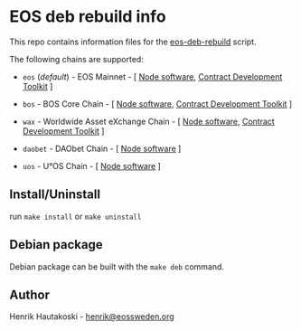 # EOS deb rebuild info

This repo contains information files for the [eos-deb-rebuild](https://github.com/eosswedenorg/eos-deb-rebuild) script.

The following chains are supported:

* `eos` (*default*) - EOS Mainnet - [ [Node software](https://github.com/eosio/eos), [Contract Development Toolkit](https://github.com/eosio/eosio.cdt) ]

* `bos` - BOS Core Chain - [ [Node software](https://github.com/boscore/bos), [Contract Development Toolkit](https://github.com/boscore/bos.cdt) ]

* `wax` - Worldwide Asset eXchange Chain - [ [Node software](https://github.com/worldwide-asset-exchange/wax-blockchain), [Contract Development Toolkit](https://github.com/worldwide-asset-exchange/wax-cdt) ]

* `daobet` - DAObet Chain - [ [Node software](https://github.com/DaoCasino/DAObet) ]

* `uos` - U°OS Chain - [ [Node software](https://github.com/UOSnetwork/uos) ]

## Install/Uninstall

run `make install` or `make uninstall`

## Debian package

Debian package can be built with the `make deb` command.

## Author

Henrik Hautakoski - [henrik@eossweden.org](mailto:henrik@eossweden.org)
